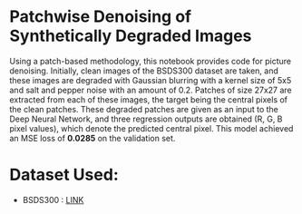 # Patchwise Denoising of Synthetically Degraded Images 
Using a patch-based methodology, this notebook provides code for picture denoising. Initially, clean images of the BSDS300 dataset are taken, and these images are degraded with Gaussian blurring with a kernel size of 5x5 and salt and pepper noise with an amount of 0.2. Patches of size 27x27 are extracted from each of these images, the target being the central pixels of the clean patches. These degraded patches are given as an input to the Deep Neural Network, and three regression outputs are obtained (R, G, B pixel values), which denote the predicted central pixel.
This model achieved an MSE loss of **0.0285** on the validation set.


# Dataset Used: 
- BSDS300 : [LINK](https://www2.eecs.berkeley.edu/Research/Projects/CS/vision/bsds/)
